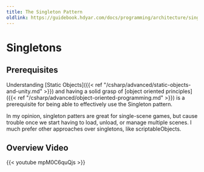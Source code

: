 ```yaml
---
title: The Singleton Pattern
oldlink: https://guidebook.hdyar.com/docs/programming/architecture/singleton-pattern/
---
```


# Singletons

## Prerequisites

Understanding [Static Objects]({{< ref "/csharp/advanced/static-objects-and-unity.md" >}}) and having a solid grasp of [object oriented principles]({{< ref "/csharp/advanced/object-oriented-programming.md" >}}) is a prerequisite for being able to effectively use the Singleton pattern.

In my opinion, singleton patters are great for single-scene games, but cause trouble once we start having to load, unload, or manage multiple scenes. I much prefer other approaches over singletons, like scriptableObjects.

## Overview Video
{{< youtube mpM0C6quQjs >}} 
